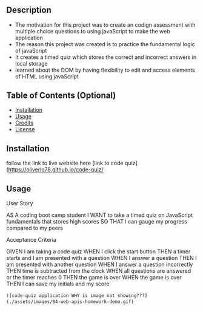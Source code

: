 
# <code-quiz>

## Description

- The motivation for this project was to create an codign assessment with multiple choice questions to using javaScript to make the web application 
- The reason this project was created is to practice the fundamental logic of javaScript 
- It creates a timed quiz which stores the correct and incorrect answers in local storage
- learned about the DOM by having flexibility to edit and access elements of HTML using         javaScript 

## Table of Contents (Optional)

- [Installation](#installation)
- [Usage](#usage)
- [Credits](#credits)
- [License](#license)

## Installation

follow the link to live website here [link to code quiz](https://oliverlo78.github.io/code-quiz/

## Usage

User Story

AS A coding boot camp student
I WANT to take a timed quiz on JavaScript fundamentals that stores high scores
SO THAT I can gauge my progress compared to my peers

Acceptance Criteria

GIVEN I am taking a code quiz
WHEN I click the start button
THEN a timer starts and I am presented with a question
WHEN I answer a question
THEN I am presented with another question
WHEN I answer a question incorrectly
THEN time is subtracted from the clock
WHEN all questions are answered or the timer reaches 0
THEN the game is over
WHEN the game is over
THEN I can save my initials and my score

    
    ![code-quiz application WHY is image not showing???](./assets/images/04-web-apis-homework-demo.gif)
    

